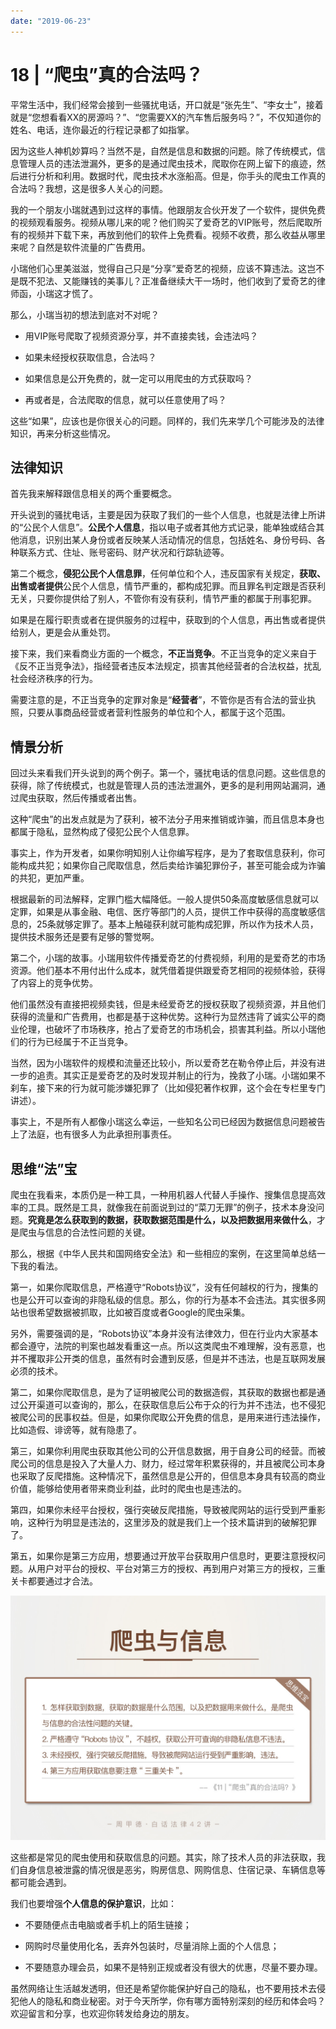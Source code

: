 ```yaml
---
date: "2019-06-23"
---  
```

      
# 18 | “爬虫”真的合法吗？
平常生活中，我们经常会接到一些骚扰电话，开口就是“张先生”、“李女士”，接着就是“您想看看XX的房源吗？”、“您需要XX的汽车售后服务吗？”，不仅知道你的姓名、电话，连你最近的行程记录都了如指掌。

因为这些人神机妙算吗？当然不是，自然是信息和数据的问题。除了传统模式，信息管理人员的违法泄漏外，更多的是通过爬虫技术，爬取你在网上留下的痕迹，然后进行分析和利用。数据时代，爬虫技术水涨船高。但是，你手头的爬虫工作真的合法吗？我想，这是很多人关心的问题。

我的一个朋友小瑞就遇到过这样的事情。他跟朋友合伙开发了一个软件，提供免费的视频观看服务。视频从哪儿来的呢？他们购买了爱奇艺的VIP账号，然后爬取所有的视频并下载下来，再放到他们的软件上免费看。视频不收费，那么收益从哪里来呢？自然是软件流量的广告费用。

小瑞他们心里美滋滋，觉得自己只是“分享”爱奇艺的视频，应该不算违法。这岂不是既不犯法、又能赚钱的美事儿？正准备继续大干一场时，他们收到了爱奇艺的律师函，小瑞这才慌了。

那么，小瑞当初的想法到底对不对呢？

* 用VIP账号爬取了视频资源分享，并不直接卖钱，会违法吗？

* 如果未经授权获取信息，合法吗？

* 如果信息是公开免费的，就一定可以用爬虫的方式获取吗？

* 再或者是，合法爬取的信息，就可以任意使用了吗？

<!-- [[[read_end]]] -->

这些“如果”，应该也是你很关心的问题。同样的，我们先来学几个可能涉及的法律知识，再来分析这些情况。

## 法律知识

首先我来解释跟信息相关的两个重要概念。

开头说到的骚扰电话，主要是因为获取了我们的一些个人信息，也就是法律上所讲的“公民个人信息”。**公民个人信息**，指以电子或者其他方式记录，能单独或结合其他消息，识别出某人身份或者反映某人活动情况的信息，包括姓名、身份号码、各种联系方式、住址、账号密码、财产状况和行踪轨迹等。

第二个概念，**侵犯公民个人信息罪**，任何单位和个人，违反国家有关规定，**获取、出售或者提供**公民个人信息，情节严重的，都构成犯罪。而且罪名判定跟是否获利无关，只要你提供给了别人，不管你有没有获利，情节严重的都属于刑事犯罪。

如果是在履行职责或者在提供服务的过程中，获取到的个人信息，再出售或者提供给别人，更是会从重处罚。

接下来，我们来看商业方面的一个概念，**不正当竞争**。不正当竞争的定义来自于《反不正当竞争法》，指经营者违反本法规定，损害其他经营者的合法权益，扰乱社会经济秩序的行为。

需要注意的是，不正当竞争的定罪对象是“**经营者**”，不管你是否有合法的营业执照，只要从事商品经营或者营利性服务的单位和个人，都属于这个范围。

## 情景分析

回过头来看我们开头说到的两个例子。第一个，骚扰电话的信息问题。这些信息的获得，除了传统模式，也就是管理人员的违法泄漏外，更多的是利用网站漏洞，通过爬虫获取，然后传播或者出售。

这种“爬虫”的出发点就是为了获利，被不法分子用来推销或诈骗，而且信息本身也都属于隐私，显然构成了侵犯公民个人信息罪。

事实上，作为开发者，如果你明知别人让你编写程序，是为了套取信息获利，你可能构成共犯；如果你自己爬取信息，然后卖给诈骗犯罪份子，甚至可能会成为诈骗的共犯，更加严重。

根据最新的司法解释，定罪门槛大幅降低。一般人提供50条高度敏感信息就可以定罪，如果是从事金融、电信、医疗等部门的人员，提供工作中获得的高度敏感信息的，25条就够定罪了。基本上触碰获利就可能构成犯罪，所以作为技术人员，提供技术服务还是要有足够的警觉啊。

第二个，小瑞的故事。小瑞用软件传播爱奇艺的付费视频，利用的是爱奇艺的市场资源。他们基本不用付出什么成本，就凭借着提供跟爱奇艺相同的视频体验，获得了内容上的竞争优势。

他们虽然没有直接把视频卖钱，但是未经爱奇艺的授权获取了视频资源，并且他们获得的流量和广告费用，也都是基于这种优势。这种行为显然违背了诚实公平的商业伦理，也破坏了市场秩序，抢占了爱奇艺的市场机会，损害其利益。所以小瑞他们的行为已经属于不正当竞争。

当然，因为小瑞软件的规模和流量还比较小，所以爱奇艺在勒令停止后，并没有进一步的追责。其实正是爱奇艺的及时发现并制止的行为，挽救了小瑞。小瑞如果不刹车，接下来的行为就可能涉嫌犯罪了（比如侵犯著作权罪，这个会在专栏里专门讲述）。

事实上，不是所有人都像小瑞这么幸运，一些知名公司已经因为数据信息问题被告上了法庭，也有很多人为此承担刑事责任。

## 思维“法”宝

爬虫在我看来，本质仍是一种工具，一种用机器人代替人手操作、搜集信息提高效率的工具。既然是工具，就像我在前面说到过的“菜刀无罪”的例子，技术本身没问题。**究竟是怎么获取到的数据，获取数据范围是什么，以及把数据用来做什么**，才是爬虫与信息的合法性问题的关键。

那么，根据《中华人民共和国网络安全法》和一些相应的案例，在这里简单总结一下我的看法。

第一，如果你爬取信息，严格遵守“Robots协议”，没有任何越权的行为，搜集的也是公开可以查询的非隐私级的信息。那么，你的行为基本不会违法。其实很多网站也很希望数据被抓取，比如被百度或者Google的爬虫采集。

另外，需要强调的是，“Robots协议”本身并没有法律效力，但在行业内大家基本都会遵守，法院的判案也越发看重这一点。所以这类爬虫不难理解，没有恶意，也并不攫取非公开类的信息，虽然有时会遭到反感，但是并不违法，也是互联网发展必须的技术。

第二，如果你爬取信息，是为了证明被爬公司的数据造假，其获取的数据也都是通过公开渠道可以查询的，那么，在获取信息后公布于众的行为并不违法，也不侵犯被爬公司的民事权益。但是，如果你爬取公开免费的信息，是用来进行违法操作，比如造假、诽谤等，就有隐患了。

第三，如果你利用爬虫获取其他公司的公开信息数据，用于自身公司的经营。而被爬公司的信息是投入了大量人力、财力，经过常年积累获得的，并且被爬公司本身也采取了反爬措施。这种情况下，虽然信息是公开的，但信息本身具有较高的商业价值，能够给使用者带来商业利益，此时的爬虫也是违法的。

第四，如果你未经平台授权，强行突破反爬措施，导致被爬网站的运行受到严重影响，这种行为明显是违法的，这里涉及的就是我们上一个技术篇讲到的破解犯罪了。

第五，如果你是第三方应用，想要通过开放平台获取用户信息时，更要注意授权问题。从用户对平台的授权、平台对第三方的授权、再到用户对第三方的授权，三重关卡都要通过才合法。

![](./httpsstatic001geekbangorgresourceimage122e12bbdffa754026dee8f827a9bcf4bb2e.jpg)

这些都是常见的爬虫使用和获取信息的问题。其实，除了技术人员的非法获取，我们自身信息被泄露的情况很是恶劣，购房信息、网购信息、住宿记录、车辆信息等都可能会遇到。

我们也要增强**个人信息的保护意识**，比如：

* 不要随便点击电脑或者手机上的陌生链接；

* 网购时尽量使用化名，丢弃外包装时，尽量消除上面的个人信息；

* 不要随意办理会员，如果不是特别正规或者没有很大的优惠，尽量不要办理。

虽然网络让生活越发透明，但还是希望你能保护好自己的隐私，也不要用技术去侵犯他人的隐私和商业秘密。对于今天所学，你有哪方面特别深刻的经历和体会吗？欢迎留言和分享，也欢迎你转发给身边的朋友。